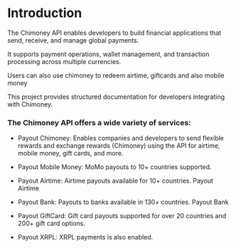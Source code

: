 # Introduction

The Chimoney API enables developers to build financial applications that send, receive, and manage global payments.  

It supports payment operations, wallet management, and transaction processing across multiple currencies.

Users can also use chimoney to redeem airtime, giftcards and also mobile money

This project provides structured documentation for developers integrating with Chimoney.  

### The Chimoney API offers a wide variety of services:

- Payout Chimoney: Enables companies and developers to send flexible rewards and exchange rewards (Chimoney) using the API for airtime, mobile money, gift cards, and more.

- Payout Mobile Money: MoMo payouts to 10+ countries supported.

- Payout Airtime: Airtime payouts available for 10+ countries.
Payout Airtime

- Payout Bank: Payouts to banks available in 130+ countries.
Payout Bank

- Payout GiftCard: Gift card payouts supported for over 20 countries and 200+ gift card options.

- Payout XRPL: XRPL payments is also enabled.